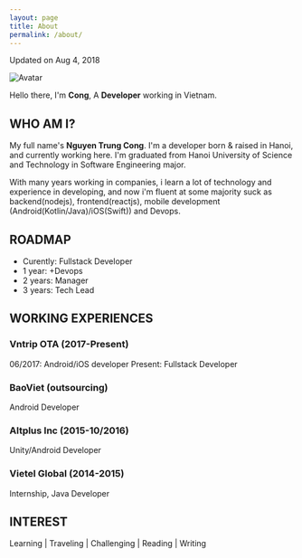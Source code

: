 ```yaml
---
layout: page
title: About
permalink: /about/
---
```

Updated on Aug 4, 2018

![Avatar](https://farm2.staticflickr.com/1797/28889484187_3b2668beb7_m_d.jpg)

Hello there, I'm **Cong**, A **Developer** working in Vietnam.

## WHO AM I?

My full name's **Nguyen Trung Cong**. I'm a developer born & raised in Hanoi, and currently working here. I'm graduated from Hanoi University of Science and Technology in Software Engineering major.

With many years working in companies, i learn a lot of technology and experience in developing, and now i'm fluent at some majority suck as backend(nodejs), frontend(reactjs), mobile development (Android(Kotlin/Java)/iOS(Swift)) and Devops.

## ROADMAP
- Curently: Fullstack Developer
- 1 year:   +Devops
- 2 years:  Manager
- 3 years:  Tech Lead

## WORKING EXPERIENCES
### Vntrip OTA (2017-Present)
06/2017: Android/iOS developer
Present: Fullstack Developer
### BaoViet (outsourcing)
Android Developer
### Altplus Inc (2015-10/2016)
Unity/Android Developer
### Vietel Global (2014-2015)
Internship, Java Developer

## INTEREST
Learning | Traveling | Challenging | Reading | Writing
